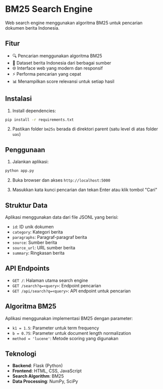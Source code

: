 # BM25 Search Engine

Web search engine menggunakan algoritma BM25 untuk pencarian dokumen berita Indonesia.

## Fitur

- 🔍 Pencarian menggunakan algoritma BM25
- 📰 Dataset berita Indonesia dari berbagai sumber
- 🌐 Interface web yang modern dan responsif
- ⚡ Performa pencarian yang cepat
- 📊 Menampilkan score relevansi untuk setiap hasil

## Instalasi

1. Install dependencies:
```bash
pip install -r requirements.txt
```

2. Pastikan folder `bm25s` berada di direktori parent (satu level di atas folder `uas`)

## Penggunaan

1. Jalankan aplikasi:
```bash
python app.py
```

2. Buka browser dan akses `http://localhost:5000`

3. Masukkan kata kunci pencarian dan tekan Enter atau klik tombol "Cari"

## Struktur Data

Aplikasi menggunakan data dari file JSONL yang berisi:
- `id`: ID unik dokumen
- `category`: Kategori berita
- `paragraphs`: Paragraf-paragraf berita
- `source`: Sumber berita
- `source_url`: URL sumber berita
- `summary`: Ringkasan berita

## API Endpoints

- `GET /`: Halaman utama search engine
- `GET /search?q=<query>`: Endpoint pencarian
- `GET /api/search?q=<query>`: API endpoint untuk pencarian

## Algoritma BM25

Aplikasi menggunakan implementasi BM25 dengan parameter:
- `k1 = 1.5`: Parameter untuk term frequency
- `b = 0.75`: Parameter untuk document length normalization
- `method = 'lucene'`: Metode scoring yang digunakan

## Teknologi

- **Backend**: Flask (Python)
- **Frontend**: HTML, CSS, JavaScript
- **Search Algorithm**: BM25
- **Data Processing**: NumPy, SciPy 